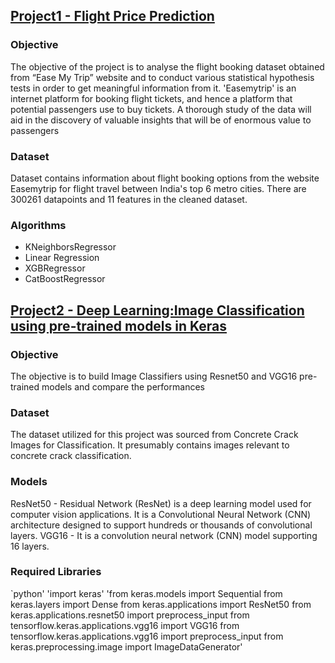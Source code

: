 ## [Project1 - Flight Price Prediction](https://github.com/aiswaryanair/Linear-Regression---Flight-Price-Prediction)
### Objective
The objective of the project is to analyse the flight booking dataset obtained from “Ease My Trip” website and to conduct various statistical hypothesis tests in order to get meaningful information from it. 'Easemytrip' is an internet platform for booking flight tickets, and hence a platform that potential passengers use to buy tickets. A thorough study of the data will aid in the discovery of valuable insights that will be of enormous value to passengers
### Dataset
Dataset contains information about flight booking options from the website Easemytrip for flight travel between India's top 6 metro cities. There are 300261 datapoints and 11 features in the cleaned dataset.
### Algorithms
- KNeighborsRegressor
- Linear Regression
- XGBRegressor
- CatBoostRegressor

## [Project2 - Deep Learning:Image Classification using pre-trained models in Keras](https://github.com/aiswaryanair/Image-Classifier---ResNet50-and-VGG16---Evaluation-and-Testing-Performance)
### Objective
The objective is to build Image Classifiers using Resnet50 and VGG16 pre-trained models and compare the performances
### Dataset
The dataset utilized for this project was sourced from Concrete Crack Images for Classification. It presumably contains images relevant to concrete crack classification.
### Models
ResNet50 - Residual Network (ResNet) is a deep learning model used for computer vision applications. It is a Convolutional Neural Network (CNN) architecture designed to support hundreds or thousands of convolutional layers.
VGG16 - It is a convolution neural network (CNN) model supporting 16 layers.
### Required Libraries
`python'
'import keras'
'from keras.models import Sequential
from keras.layers import Dense
from keras.applications import ResNet50
from keras.applications.resnet50 import preprocess_input
from tensorflow.keras.applications.vgg16 import VGG16
from tensorflow.keras.applications.vgg16 import preprocess_input
from keras.preprocessing.image import ImageDataGenerator'


